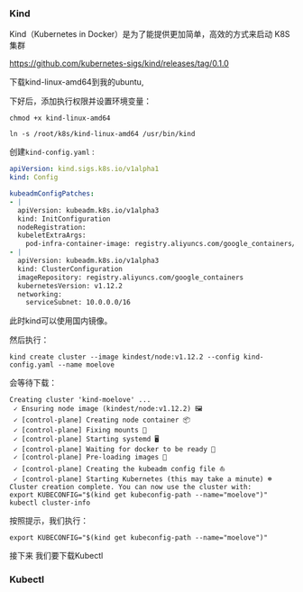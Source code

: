 ### Kind

Kind（Kubernetes in Docker）是为了能提供更加简单，高效的方式来启动 K8S 集群

https://github.com/kubernetes-sigs/kind/releases/tag/0.1.0

下载kind-linux-amd64到我的ubuntu,

下好后，添加执行权限并设置环境变量：

`chmod +x kind-linux-amd64`

`ln -s /root/k8s/kind-linux-amd64 /usr/bin/kind`

创建`kind-config.yaml` :

```yaml
apiVersion: kind.sigs.k8s.io/v1alpha1
kind: Config

kubeadmConfigPatches:
- |
  apiVersion: kubeadm.k8s.io/v1alpha3
  kind: InitConfiguration
  nodeRegistration:
  kubeletExtraArgs:
    pod-infra-container-image: registry.aliyuncs.com/google_containers/pause-amd64:3.1
- |
  apiVersion: kubeadm.k8s.io/v1alpha3
  kind: ClusterConfiguration
  imageRepository: registry.aliyuncs.com/google_containers
  kubernetesVersion: v1.12.2
  networking:
    serviceSubnet: 10.0.0.0/16
```

此时kind可以使用国内镜像。

然后执行：

`kind create cluster --image kindest/node:v1.12.2 --config kind-config.yaml --name moelove                  `

会等待下载：

```
Creating cluster 'kind-moelove' ...
 ✓ Ensuring node image (kindest/node:v1.12.2) 🖼
 ✓ [control-plane] Creating node container 📦
 ✓ [control-plane] Fixing mounts 🗻
 ✓ [control-plane] Starting systemd 🖥
 ✓ [control-plane] Waiting for docker to be ready 🐋
 ✓ [control-plane] Pre-loading images 🐋
 ✓ [control-plane] Creating the kubeadm config file ⛵
 ✓ [control-plane] Starting Kubernetes (this may take a minute) ☸
Cluster creation complete. You can now use the cluster with:
export KUBECONFIG="$(kind get kubeconfig-path --name="moelove")"
kubectl cluster-info
```

按照提示，我们执行：

`export KUBECONFIG="$(kind get kubeconfig-path --name="moelove")"`

接下来 我们要下载Kubectl



### Kubectl